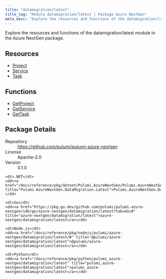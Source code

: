 ```yaml
---
title: "datamigration/latest"
title_tag: "Module datamigration/latest | Package Azure NextGen"
meta_desc: "Explore the resources and functions of the datamigration/latest module in the Azure NextGen package."
---
```


<!-- WARNING: this file was generated by Pulumi Docs Generator. -->
<!-- Do not edit by hand unless you're certain you know what you are doing! -->

Explore the resources and functions of the datamigration/latest module in the Azure NextGen package.

<h2 id="resources">Resources</h2>
<ul class="api">
    <li><a href="project" title="Project"><span class="symbol resource"></span>Project</a></li>
    <li><a href="service" title="Service"><span class="symbol resource"></span>Service</a></li>
    <li><a href="task" title="Task"><span class="symbol resource"></span>Task</a></li>
</ul>

<h2 id="functions">Functions</h2>
<ul class="api">
    <li><a href="getproject" title="GetProject"><span class="symbol function"></span>GetProject</a></li>
    <li><a href="getservice" title="GetService"><span class="symbol function"></span>GetService</a></li>
    <li><a href="gettask" title="GetTask"><span class="symbol function"></span>GetTask</a></li>
</ul>

<h2 id="package-details">Package Details</h2>
<dl class="package-details">
	<dt>Repository</dt>
	<dd><a href="https://github.com/pulumi/pulumi-azure-nextgen">https://github.com/pulumi/pulumi-azure-nextgen</a></dd>
	<dt>License</dt>
	<dd>Apache-2.0</dd>
	<dt>Version</dt>
	<dd>0.1.0</dd>
</dl>



<dl class="tabular">

    <dt>.NET</dt>
    <dd><a href="/docs/reference/pkg/dotnet/Pulumi.AzureNextGen/Pulumi.AzureNextGen.DataMigration.Latest.html" title="Pulumi.AzureNextGen.DataMigration.Latest">Pulumi.AzureNextGen.DataMigration.Latest</a></dd>

    <dt>Go</dt>
    <dd><a href="https://pkg.go.dev/github.com/pulumi/pulumi-azure-nextgen/sdk/go/azure-nextgen/datamigration/latest?tab=doc#" title="azure-nextgen/datamigration/latest">azure-nextgen/datamigration/latest</a></dd>

    <dt>Node.js</dt>
    <dd><a href="/docs/reference/pkg/nodejs/pulumi/azure-nextgen/datamigration/latest/#" title="@pulumi/azure-nextgen/datamigration/latest">@pulumi/azure-nextgen/datamigration/latest</a></dd>

    <dt>Python</dt>
    <dd><a href="/docs/reference/pkg/python/pulumi_azure-nextgen/datamigration/latest" title="pulumi_azure-nextgen/datamigration/latest">pulumi_azure-nextgen/datamigration/latest</a></dd>

</dl>

